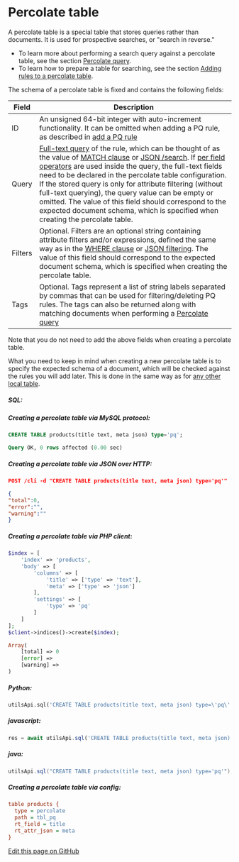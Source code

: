 # Percolate table

<!-- example pq -->
A percolate table is a special table that stores queries rather than documents. It is used for prospective searches, or "search in reverse."

* To learn more about performing a search query against a percolate table, see the section [Percolate query](../../Searching/Percolate_query.md).
* To learn how to prepare a table for searching, see the section [Adding rules to a percolate table](../../Data_creation_and_modification/Adding_documents_to_a_table/Adding_rules_to_a_percolate_table.md).

The schema of a percolate table is fixed and contains the following fields:

| Field | Description |
| - | - |
| ID| An unsigned 64-bit integer with auto-increment functionality. It can be omitted when adding a PQ rule, as described in  [add a PQ rule](../../Data_creation_and_modification/Adding_documents_to_a_table/Adding_rules_to_a_percolate_table.md) |
| Query | [Full-text query](../../Searching/Full_text_matching/Basic_usage.md) of the rule, which can be thought of as the value of [MATCH clause](../../Searching/Full_text_matching/Basic_usage.md) or [JSON /search](../../Searching/Full_text_matching/Basic_usage.md#HTTP-JSON). If [per field operators](../../Searching/Full_text_matching/Operators.md) are used inside the query, the full-text fields need to be declared in the percolate table configuration. If the stored query is only for attribute filtering (without full-text querying), the query value can be empty or omitted. The value of this field should correspond to the expected document schema, which is specified when creating the percolate table. |
| Filters | Optional. Filters are an optional string containing attribute filters and/or expressions, defined the same way as in the [WHERE clause](../../Searching/Filters.md#WHERE) or [JSON filtering](../../Searching/Filters.md#HTTP-JSON). The value of this field should correspond to the expected document schema, which is specified when creating the percolate table. |
| Tags | Optional. Tags represent a list of string labels separated by commas that can be used for filtering/deleting PQ rules. The tags can also be returned along with matching documents when performing a [Percolate query](../../Searching/Percolate_query.md) |

Note that you do not need to add the above fields when creating a percolate table.

What you need to keep in mind when creating a new percolate table is to specify the expected schema of a document, which will be checked against the rules you will add later. This is done in the same way as for [any other local table](../../Creating_a_table/Local_tables.md).


<!-- intro -->
##### SQL:

<!-- request SQL -->
##### Creating a percolate table via MySQL protocol:

```sql
CREATE TABLE products(title text, meta json) type='pq';
```
<!-- response SQL -->

```sql
Query OK, 0 rows affected (0.00 sec)
```

<!-- request JSON -->
##### Creating a percolate table via JSON over HTTP:

```json
POST /cli -d "CREATE TABLE products(title text, meta json) type='pq'"
```

<!-- response JSON -->

```json
{
"total":0,
"error":"",
"warning":""
}
```

<!-- request PHP -->
##### Creating a percolate table via PHP client:

```php
$index = [
    'index' => 'products',
    'body' => [
        'columns' => [
            'title' => ['type' => 'text'],
            'meta' => ['type' => 'json']
        ],
        'settings' => [
            'type' => 'pq'
        ]
    ]
];
$client->indices()->create($index);
```
<!-- response PHP -->
```php
Array(
    [total] => 0
    [error] =>
    [warning] =>
)
```

<!-- intro -->
##### Python:

<!-- request Python -->

```python
utilsApi.sql('CREATE TABLE products(title text, meta json) type=\'pq\'')
```
<!-- intro -->
##### javascript:

<!-- request javascript -->

```javascript
res = await utilsApi.sql('CREATE TABLE products(title text, meta json) type=\'pq\'');
```
<!-- intro -->
##### java:

<!-- request java -->

```java
utilsApi.sql("CREATE TABLE products(title text, meta json) type='pq'");
```
<!-- request CONFIG -->
##### Creating a percolate table via config:

```ini
table products {
  type = percolate
  path = tbl_pq
  rt_field = title
  rt_attr_json = meta
}
```
<!-- end -->

[Edit this page on GitHub](https://github.com/manticoresoftware/manticoresearch/tree/master/manual/Creating_a_table/Local_tables/Percolate_table.md)

<!-- proofread -->